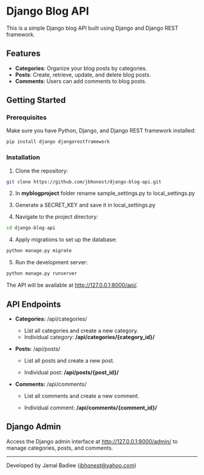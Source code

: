 # Django Blog API

This is a simple Django blog API built using Django and Django REST framework.

## Features

- **Categories**: Organize your blog posts by categories.
- **Posts**: Create, retrieve, update, and delete blog posts.
- **Comments**: Users can add comments to blog posts.

## Getting Started

### Prerequisites

Make sure you have Python, Django, and Django REST framework installed:

```bash
pip install django djangorestframework
```

### Installation

1. Clone the repository:
```bash
git clone https://github.com/jbhonest/django-blog-api.git
```
2. In **myblogproject** folder rename sample_settings.py to local_settings.py
3. Generate a SECRET_KEY and save it in local_settings.py


3. Navigate to the project directory:

```bash
cd django-blog-api
```

4. Apply migrations to set up the database:
```bash
python manage.py migrate
```


5. Run the development server:
```bash
python manage.py runserver
```
The API will be available at http://127.0.0.1:8000/api/.

## API Endpoints
* **Categories:** /api/categories/

    * List all categories and create a new category.
    * Individual category: **/api/categories/{category_id}/**

* **Posts:** /api/posts/

    * List all posts and create a new post.

    * Individual post: **/api/posts/{post_id}/**
* **Comments:** /api/comments/

    * List all comments and create a new comment.

    * Individual comment: **/api/comments/{comment_id}/**

## Django Admin

Access the Django admin interface at http://127.0.0.1:8000/admin/ to manage categories, posts, and comments.


---
Developed by Jamal Badiee (jbhonest@yahoo.com)